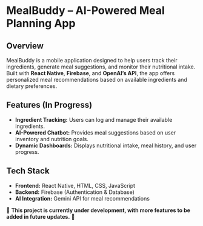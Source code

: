 # MealBuddy – AI-Powered Meal Planning App

## Overview
MealBuddy is a mobile application designed to help users track their ingredients, generate meal suggestions, and monitor their nutritional intake. Built with **React Native**, **Firebase**, and **OpenAI’s API**, the app offers personalized meal recommendations based on available ingredients and dietary preferences.

## Features (In Progress)
- **Ingredient Tracking:** Users can log and manage their available ingredients.
- **AI-Powered Chatbot:** Provides meal suggestions based on user inventory and nutrition goals.
- **Dynamic Dashboards:** Displays nutritional intake, meal history, and user progress.

## Tech Stack
- **Frontend:** React Native, HTML, CSS, JavaScript
- **Backend:** Firebase (Authentication & Database)
- **AI Integration:** Gemini API for meal recommendations

🚧 **This project is currently under development, with more features to be added in future updates.** 🚧

